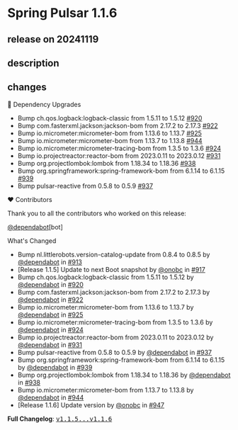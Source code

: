 # Spring Pulsar 1.1.6

## release on 20241119
## description
## changes
🔨 Dependency Upgrades

* Bump ch.qos.logback:logback-classic from 1.5.11 to 1.5.12 <a href="https://github.com/spring-projects/spring-pulsar/pull/920" data-hovercard-type="pull_request" data-hovercard-url="/spring-projects/spring-pulsar/pull/920/hovercard">#920</a>
* Bump com.fasterxml.jackson:jackson-bom from 2.17.2 to 2.17.3 <a href="https://github.com/spring-projects/spring-pulsar/pull/922" data-hovercard-type="pull_request" data-hovercard-url="/spring-projects/spring-pulsar/pull/922/hovercard">#922</a>
* Bump io.micrometer:micrometer-bom from 1.13.6 to 1.13.7 <a href="https://github.com/spring-projects/spring-pulsar/pull/925" data-hovercard-type="pull_request" data-hovercard-url="/spring-projects/spring-pulsar/pull/925/hovercard">#925</a>
* Bump io.micrometer:micrometer-bom from 1.13.7 to 1.13.8 <a href="https://github.com/spring-projects/spring-pulsar/pull/944" data-hovercard-type="pull_request" data-hovercard-url="/spring-projects/spring-pulsar/pull/944/hovercard">#944</a>
* Bump io.micrometer:micrometer-tracing-bom from 1.3.5 to 1.3.6 <a href="https://github.com/spring-projects/spring-pulsar/pull/924" data-hovercard-type="pull_request" data-hovercard-url="/spring-projects/spring-pulsar/pull/924/hovercard">#924</a>
* Bump io.projectreactor:reactor-bom from 2023.0.11 to 2023.0.12 <a href="https://github.com/spring-projects/spring-pulsar/pull/931" data-hovercard-type="pull_request" data-hovercard-url="/spring-projects/spring-pulsar/pull/931/hovercard">#931</a>
* Bump org.projectlombok:lombok from 1.18.34 to 1.18.36 <a href="https://github.com/spring-projects/spring-pulsar/pull/938" data-hovercard-type="pull_request" data-hovercard-url="/spring-projects/spring-pulsar/pull/938/hovercard">#938</a>
* Bump org.springframework:spring-framework-bom from 6.1.14 to 6.1.15 <a href="https://github.com/spring-projects/spring-pulsar/pull/939" data-hovercard-type="pull_request" data-hovercard-url="/spring-projects/spring-pulsar/pull/939/hovercard">#939</a>
* Bump pulsar-reactive from 0.5.8 to 0.5.9 <a href="https://github.com/spring-projects/spring-pulsar/pull/937" data-hovercard-type="pull_request" data-hovercard-url="/spring-projects/spring-pulsar/pull/937/hovercard">#937</a>

❤️ Contributors

Thank you to all the contributors who worked on this release:

<a class="user-mention notranslate" data-hovercard-type="organization" data-hovercard-url="/orgs/dependabot/hovercard" data-octo-click="hovercard-link-click" data-octo-dimensions="link_type:self" href="https://github.com/dependabot">@dependabot</a>[bot]

What's Changed

* Bump nl.littlerobots.version-catalog-update from 0.8.4 to 0.8.5 by <a class="user-mention notranslate" data-hovercard-type="organization" data-hovercard-url="/orgs/dependabot/hovercard" data-octo-click="hovercard-link-click" data-octo-dimensions="link_type:self" href="https://github.com/dependabot">@dependabot</a> in <a class="issue-link js-issue-link" data-error-text="Failed to load title" data-id="2613118148" data-permission-text="Title is private" data-url="https://github.com/spring-projects/spring-pulsar/issues/913" data-hovercard-type="pull_request" data-hovercard-url="/spring-projects/spring-pulsar/pull/913/hovercard" href="https://github.com/spring-projects/spring-pulsar/pull/913">#913</a>
* [Release 1.1.5] Update to next Boot snapshot by <a class="user-mention notranslate" data-hovercard-type="user" data-hovercard-url="/users/onobc/hovercard" data-octo-click="hovercard-link-click" data-octo-dimensions="link_type:self" href="https://github.com/onobc">@onobc</a> in <a class="issue-link js-issue-link" data-error-text="Failed to load title" data-id="2614915392" data-permission-text="Title is private" data-url="https://github.com/spring-projects/spring-pulsar/issues/917" data-hovercard-type="pull_request" data-hovercard-url="/spring-projects/spring-pulsar/pull/917/hovercard" href="https://github.com/spring-projects/spring-pulsar/pull/917">#917</a>
* Bump ch.qos.logback:logback-classic from 1.5.11 to 1.5.12 by <a class="user-mention notranslate" data-hovercard-type="organization" data-hovercard-url="/orgs/dependabot/hovercard" data-octo-click="hovercard-link-click" data-octo-dimensions="link_type:self" href="https://github.com/dependabot">@dependabot</a> in <a class="issue-link js-issue-link" data-error-text="Failed to load title" data-id="2617335383" data-permission-text="Title is private" data-url="https://github.com/spring-projects/spring-pulsar/issues/920" data-hovercard-type="pull_request" data-hovercard-url="/spring-projects/spring-pulsar/pull/920/hovercard" href="https://github.com/spring-projects/spring-pulsar/pull/920">#920</a>
* Bump com.fasterxml.jackson:jackson-bom from 2.17.2 to 2.17.3 by <a class="user-mention notranslate" data-hovercard-type="organization" data-hovercard-url="/orgs/dependabot/hovercard" data-octo-click="hovercard-link-click" data-octo-dimensions="link_type:self" href="https://github.com/dependabot">@dependabot</a> in <a class="issue-link js-issue-link" data-error-text="Failed to load title" data-id="2631897460" data-permission-text="Title is private" data-url="https://github.com/spring-projects/spring-pulsar/issues/922" data-hovercard-type="pull_request" data-hovercard-url="/spring-projects/spring-pulsar/pull/922/hovercard" href="https://github.com/spring-projects/spring-pulsar/pull/922">#922</a>
* Bump io.micrometer:micrometer-bom from 1.13.6 to 1.13.7 by <a class="user-mention notranslate" data-hovercard-type="organization" data-hovercard-url="/orgs/dependabot/hovercard" data-octo-click="hovercard-link-click" data-octo-dimensions="link_type:self" href="https://github.com/dependabot">@dependabot</a> in <a class="issue-link js-issue-link" data-error-text="Failed to load title" data-id="2651149833" data-permission-text="Title is private" data-url="https://github.com/spring-projects/spring-pulsar/issues/925" data-hovercard-type="pull_request" data-hovercard-url="/spring-projects/spring-pulsar/pull/925/hovercard" href="https://github.com/spring-projects/spring-pulsar/pull/925">#925</a>
* Bump io.micrometer:micrometer-tracing-bom from 1.3.5 to 1.3.6 by <a class="user-mention notranslate" data-hovercard-type="organization" data-hovercard-url="/orgs/dependabot/hovercard" data-octo-click="hovercard-link-click" data-octo-dimensions="link_type:self" href="https://github.com/dependabot">@dependabot</a> in <a class="issue-link js-issue-link" data-error-text="Failed to load title" data-id="2651149722" data-permission-text="Title is private" data-url="https://github.com/spring-projects/spring-pulsar/issues/924" data-hovercard-type="pull_request" data-hovercard-url="/spring-projects/spring-pulsar/pull/924/hovercard" href="https://github.com/spring-projects/spring-pulsar/pull/924">#924</a>
* Bump io.projectreactor:reactor-bom from 2023.0.11 to 2023.0.12 by <a class="user-mention notranslate" data-hovercard-type="organization" data-hovercard-url="/orgs/dependabot/hovercard" data-octo-click="hovercard-link-click" data-octo-dimensions="link_type:self" href="https://github.com/dependabot">@dependabot</a> in <a class="issue-link js-issue-link" data-error-text="Failed to load title" data-id="2654275121" data-permission-text="Title is private" data-url="https://github.com/spring-projects/spring-pulsar/issues/931" data-hovercard-type="pull_request" data-hovercard-url="/spring-projects/spring-pulsar/pull/931/hovercard" href="https://github.com/spring-projects/spring-pulsar/pull/931">#931</a>
* Bump pulsar-reactive from 0.5.8 to 0.5.9 by <a class="user-mention notranslate" data-hovercard-type="organization" data-hovercard-url="/orgs/dependabot/hovercard" data-octo-click="hovercard-link-click" data-octo-dimensions="link_type:self" href="https://github.com/dependabot">@dependabot</a> in <a class="issue-link js-issue-link" data-error-text="Failed to load title" data-id="2660852590" data-permission-text="Title is private" data-url="https://github.com/spring-projects/spring-pulsar/issues/937" data-hovercard-type="pull_request" data-hovercard-url="/spring-projects/spring-pulsar/pull/937/hovercard" href="https://github.com/spring-projects/spring-pulsar/pull/937">#937</a>
* Bump org.springframework:spring-framework-bom from 6.1.14 to 6.1.15 by <a class="user-mention notranslate" data-hovercard-type="organization" data-hovercard-url="/orgs/dependabot/hovercard" data-octo-click="hovercard-link-click" data-octo-dimensions="link_type:self" href="https://github.com/dependabot">@dependabot</a> in <a class="issue-link js-issue-link" data-error-text="Failed to load title" data-id="2660853143" data-permission-text="Title is private" data-url="https://github.com/spring-projects/spring-pulsar/issues/939" data-hovercard-type="pull_request" data-hovercard-url="/spring-projects/spring-pulsar/pull/939/hovercard" href="https://github.com/spring-projects/spring-pulsar/pull/939">#939</a>
* Bump org.projectlombok:lombok from 1.18.34 to 1.18.36 by <a class="user-mention notranslate" data-hovercard-type="organization" data-hovercard-url="/orgs/dependabot/hovercard" data-octo-click="hovercard-link-click" data-octo-dimensions="link_type:self" href="https://github.com/dependabot">@dependabot</a> in <a class="issue-link js-issue-link" data-error-text="Failed to load title" data-id="2660852698" data-permission-text="Title is private" data-url="https://github.com/spring-projects/spring-pulsar/issues/938" data-hovercard-type="pull_request" data-hovercard-url="/spring-projects/spring-pulsar/pull/938/hovercard" href="https://github.com/spring-projects/spring-pulsar/pull/938">#938</a>
* Bump io.micrometer:micrometer-bom from 1.13.7 to 1.13.8 by <a class="user-mention notranslate" data-hovercard-type="organization" data-hovercard-url="/orgs/dependabot/hovercard" data-octo-click="hovercard-link-click" data-octo-dimensions="link_type:self" href="https://github.com/dependabot">@dependabot</a> in <a class="issue-link js-issue-link" data-error-text="Failed to load title" data-id="2667271941" data-permission-text="Title is private" data-url="https://github.com/spring-projects/spring-pulsar/issues/944" data-hovercard-type="pull_request" data-hovercard-url="/spring-projects/spring-pulsar/pull/944/hovercard" href="https://github.com/spring-projects/spring-pulsar/pull/944">#944</a>
* [Release 1.1.6] Update version by <a class="user-mention notranslate" data-hovercard-type="user" data-hovercard-url="/users/onobc/hovercard" data-octo-click="hovercard-link-click" data-octo-dimensions="link_type:self" href="https://github.com/onobc">@onobc</a> in <a class="issue-link js-issue-link" data-error-text="Failed to load title" data-id="2670290473" data-permission-text="Title is private" data-url="https://github.com/spring-projects/spring-pulsar/issues/947" data-hovercard-type="pull_request" data-hovercard-url="/spring-projects/spring-pulsar/pull/947/hovercard" href="https://github.com/spring-projects/spring-pulsar/pull/947">#947</a>

<strong>Full Changelog</strong>: <a class="commit-link" href="https://github.com/spring-projects/spring-pulsar/compare/v1.1.5...v1.1.6"><tt>v1.1.5...v1.1.6</tt></a>

